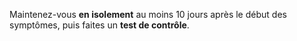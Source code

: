 Maintenez-vous **en isolement** au moins 10 jours après le début des symptômes, puis faites un **test de contrôle**.
